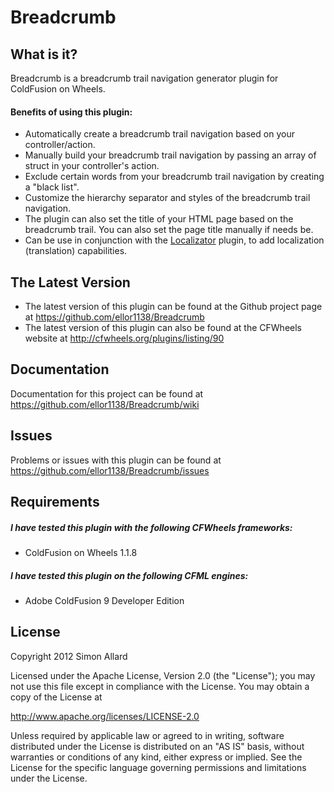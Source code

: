 # Breadcrumb

## What is it?

Breadcrumb is a breadcrumb trail navigation generator plugin for ColdFusion on Wheels. 

#### Benefits of using this plugin:
* Automatically create a breadcrumb trail navigation based on your controller/action.
* Manually build your breadcrumb trail navigation by passing an array of struct in your controller's action.
* Exclude certain words from your breadcrumb trail navigation by creating a "black list".
* Customize the hierarchy separator and styles of the breadcrumb trail navigation.
* The plugin can also set the title of your HTML page based on the breadcrumb trail. You can also set the page title manually if needs be.
* Can be use in conjunction with the <a href="https://github.com/ellor1138/Localizator" target="_blank">Localizator</a> plugin, to add localization (translation) capabilities.

## The Latest Version
* The latest version of this plugin can be found at the Github project page at https://github.com/ellor1138/Breadcrumb
* The latest version of this plugin can also be found at the CFWheels website at http://cfwheels.org/plugins/listing/90

## Documentation
Documentation for this project can be found at https://github.com/ellor1138/Breadcrumb/wiki

## Issues
Problems or issues with this plugin can be found at https://github.com/ellor1138/Breadcrumb/issues

## Requirements
##### I have tested this plugin with the following CFWheels frameworks:
* ColdFusion on Wheels 1.1.8

##### I have tested this plugin on the following CFML engines:
* Adobe ColdFusion 9 Developer Edition

## License
Copyright 2012 Simon Allard
				
Licensed under the Apache License, Version 2.0 (the "License");
you may not use this file except in compliance with the License.
You may obtain a copy of the License at
				
http://www.apache.org/licenses/LICENSE-2.0
				
Unless required by applicable law or agreed to in writing, software
distributed under the License is distributed on an "AS IS" basis,
without warranties or conditions of any kind, either express or implied.
See the License for the specific language governing permissions and
limitations under the License.